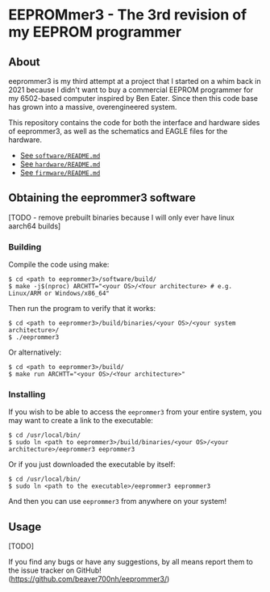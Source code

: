 # EEPROMmer3 -  The 3rd revision of my EEPROM programmer

## About

eeprommer3 is my third attempt at a project that I started on a whim
back in 2021 because I didn't want to buy a commercial EEPROM programmer
for my 6502-based computer inspired by Ben Eater. Since then this code
base has grown into a massive, overengineered system.

This repository contains the code for both the interface and hardware
sides of eeprommer3, as well as the schematics and EAGLE files for the
hardware.

- [See `software/README.md`](software/README.md)
- [See `hardware/README.md`](hardware/README.md)
- [See `firmware/README.md`](firmware/README.md)

## Obtaining the eeprommer3 software

\[TODO - remove prebuilt binaries because I will only ever have linux aarch64 builds]

### Building

Compile the code using make:
```shell
$ cd <path to eeprommer3>/software/build/
$ make -j$(nproc) ARCHTT="<your OS>/<Your architecture> # e.g. Linux/ARM or Windows/x86_64"
```

Then run the program to verify that it works:
```shell
$ cd <path to eeprommer3>/build/binaries/<your OS>/<your system architecture>/
$ ./eeprommer3
```

Or alternatively:
```shell
$ cd <path to eeprommer3>/build/
$ make run ARCHTT="<your OS>/<Your architecture>"
```

### Installing

If you wish to be able to access the `eeprommer3` from your
entire system, you may want to create a link to the executable:
```shell
$ cd /usr/local/bin/
$ sudo ln <path to eeprommer3>/build/binaries/<your OS>/<your architecture>/eeprommer3 eeprommer3
```

Or if you just downloaded the executable by itself:
```shell
$ cd /usr/local/bin/
$ sudo ln <path to the executable>/eeprommer3 eeprommer3
```

And then you can use `eeprommer3` from anywhere on your system!

## Usage

\[TODO]

If you find any bugs or have any suggestions, by all means report them
to the issue tracker on GitHub!
(https://github.com/beaver700nh/eeprommer3/)
